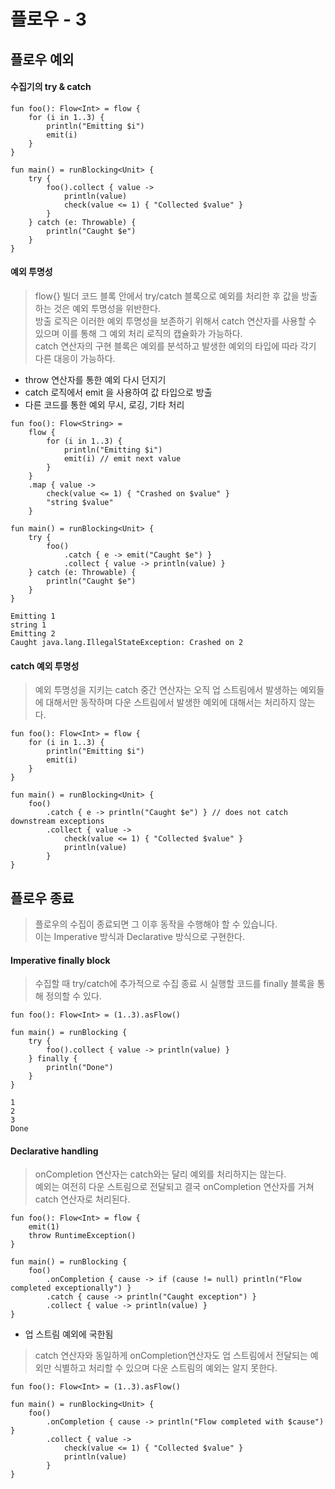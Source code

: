 # 플로우 - 3
## 플로우 예외 
#### 수집기의 try & catch
```
fun foo(): Flow<Int> = flow {
    for (i in 1..3) {
        println("Emitting $i")
        emit(i)
    }
}

fun main() = runBlocking<Unit> {
    try {
        foo().collect { value ->         
            println(value)
            check(value <= 1) { "Collected $value" }
        }
    } catch (e: Throwable) {
        println("Caught $e")
    } 
}  
```

#### 예외 투명성
> flow{} 빌더 코드 블록 안에서 try/catch 블록으로 예외를 처리한 후 값을 방출하는 것은 예외 투명성을 위반한다.  
방출 로직은 이러한 예외 투명성을 보존하기 위해서 catch 연산자를 사용할 수 있으며 이를 통해 그 예외 처리 로직의 캡슐화가 가능하다.  
catch 연산자의 구현 블록은 예외를 분석하고 발생한 예외의 타입에 따라 각기 다른 대응이 가능하다.

- throw 연산자를 통한 예외 다시 던지기
- catch 로직에서 emit 을 사용하여 값 타입으로 방출
- 다른 코드를 통한 예외 무시, 로깅, 기타 처리

```
fun foo(): Flow<String> = 
    flow {
        for (i in 1..3) {
            println("Emitting $i")
            emit(i) // emit next value
        }
    }
    .map { value ->
        check(value <= 1) { "Crashed on $value" }                 
        "string $value"
    }

fun main() = runBlocking<Unit> {
    try {
        foo()
            .catch { e -> emit("Caught $e") }
            .collect { value -> println(value) }
    } catch (e: Throwable) {
        println("Caught $e")
    } 
}

Emitting 1
string 1 
Emitting 2 
Caught java.lang.IllegalStateException: Crashed on 2
```

#### catch 예외 투명성
> 예외 투명성을 지키는 catch 중간 연산자는 오직 업 스트림에서 발생하는 예외들에 대해서만 동작하며 다운 스트림에서 발생한 예외에 대해서는 처리하지 않는다.

```
fun foo(): Flow<Int> = flow {
    for (i in 1..3) {
        println("Emitting $i")
        emit(i)
    }
}

fun main() = runBlocking<Unit> {
    foo()
        .catch { e -> println("Caught $e") } // does not catch downstream exceptions
        .collect { value ->
            check(value <= 1) { "Collected $value" }                 
            println(value) 
        }
}      
```

## 플로우 종료
> 플로우의 수집이 종료되면 그 이후 동작을 수행해야 할 수 있습니다.  
이는 Imperative 방식과 Declarative 방식으로 구현한다.

#### Imperative finally block
> 수집할 때 try/catch에 추가적으로 수집 종료 시 실행할 코드를 finally 블록을 통해 정의할 수 있다.

```
fun foo(): Flow<Int> = (1..3).asFlow()

fun main() = runBlocking {
    try {
        foo().collect { value -> println(value) }
    } finally {
        println("Done")
    }
}

1 
2 
3 
Done
```

#### Declarative handling
> onCompletion 연산자는 catch와는 달리 예외를 처리하지는 않는다.  
예외는 여전히 다운 스트림으로 전달되고 결국 onCompletion 연산자를 거쳐 catch 연산자로 처리된다.

```
fun foo(): Flow<Int> = flow {
    emit(1)
    throw RuntimeException()
}

fun main() = runBlocking {
    foo()
        .onCompletion { cause -> if (cause != null) println("Flow completed exceptionally") }
        .catch { cause -> println("Caught exception") }
        .collect { value -> println(value) }
}
```

- 업 스트림 예외에 국한됨
> catch 연산자와 동일하게 onCompletion연산자도 업 스트림에서 전달되는 예외만 식별하고 처리할 수 있으며 다운 스트림의 예외는 알지 못한다.

```
fun foo(): Flow<Int> = (1..3).asFlow()

fun main() = runBlocking<Unit> {
    foo()
        .onCompletion { cause -> println("Flow completed with $cause") }
        .collect { value ->
            check(value <= 1) { "Collected $value" }                 
            println(value) 
        }
}
```

